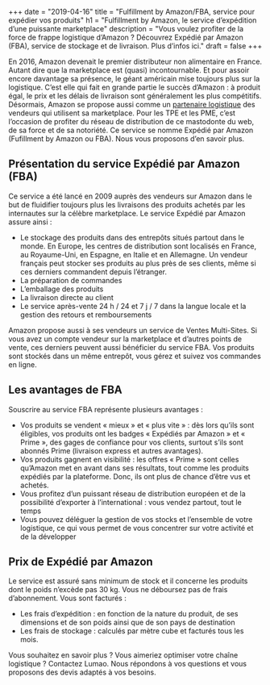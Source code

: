 +++
date = "2019-04-16"
title = "Fulfillment by Amazon/FBA, service pour expédier vos produits"
h1 = "Fulfillment by Amazon, le service d’expédition d’une puissante marketplace"
description = "Vous voulez profiter de la force de frappe logistique d’Amazon ? Découvrez Expédié par Amazon (FBA), service de stockage et de livraison. Plus d’infos ici."
draft = false
+++

En 2016, Amazon devenait le premier distributeur non alimentaire en France. Autant dire que la marketplace est (quasi) incontournable. Et pour assoir encore davantage sa présence, le géant américain mise toujours plus sur la logistique. C’est elle qui fait en grande partie le succès d’Amazon : à produit égal, le prix et les délais de livraison sont généralement les plus compétitifs. Désormais, Amazon se propose aussi comme un [partenaire logistique](/ecommerce/tunnel-de-vente/livraison/partenaire-logistique/) des vendeurs qui utilisent sa marketplace. Pour les TPE et les PME, c’est l’occasion de profiter du réseau de distribution de ce mastodonte du web, de sa force et de sa notoriété. Ce service se nomme Expédié par Amazon (Fufillment by Amazon ou FBA). Nous vous proposons d’en savoir plus.

## Présentation du service Expédié par Amazon (FBA)

Ce service a été lancé en 2009 auprès des vendeurs sur Amazon dans le but de fluidifier toujours plus les livraisons des produits achetés par les internautes sur la célèbre marketplace. Le service Expédié par Amazon assure ainsi :

-	Le stockage des produits dans des entrepôts situés partout dans le monde. En Europe, les centres de distribution sont localisés en France, au Royaume-Uni, en Espagne, en Italie et en Allemagne. Un vendeur français peut stocker ses produits au plus près de ses clients, même si ces derniers commandent depuis l’étranger.
-	La préparation de commandes
-	L’emballage des produits
-	La livraison directe au client
-	Le service après-vente 24 h / 24 et 7 j / 7 dans la langue locale et la gestion des retours et remboursements

Amazon propose aussi à ses vendeurs un service de Ventes Multi-Sites. Si vous avez un compte vendeur sur la marketplace et d’autres points de vente, ces derniers peuvent aussi bénéficier du service FBA. Vos produits sont stockés dans un même entrepôt, vous gérez et suivez vos commandes en ligne.

## Les avantages de FBA

Souscrire au service FBA représente plusieurs avantages :

-	Vos produits se vendent « mieux » et « plus vite » : dès lors qu’ils sont éligibles, vos produits ont les badges « Expédiés par Amazon » et « Prime », des gages de confiance pour vos clients, surtout s’ils sont abonnés Prime (livraison express et autres avantages). 
-	Vos produits gagnent en visibilité : les offres « Prime » sont celles qu’Amazon met en avant dans ses résultats, tout comme les produits expédiés par la plateforme. Donc, ils ont plus de chance d’être vus et achetés.
-	Vous profitez d’un puissant réseau de distribution européen et de la possibilité d’exporter à l’international : vous vendez partout, tout le temps
-	Vous pouvez déléguer la gestion de vos stocks et l’ensemble de votre logistique, ce qui vous permet de vous concentrer sur votre activité et de la développer

## Prix de Expédié par Amazon

Le service est assuré sans minimum de stock et il concerne les produits dont le poids n’excède pas 30 kg. Vous ne déboursez pas de frais d’abonnement. Vous sont facturés :

-	Les frais d’expédition : en fonction de la nature du produit, de ses dimensions et de son poids ainsi que de son pays de destination
-	Les frais de stockage : calculés par mètre cube et facturés tous les mois.

Vous souhaitez en savoir plus ? Vous aimeriez optimiser votre chaîne logistique ? Contactez Lumao. Nous répondons à vos questions et vous proposons des devis adaptés à vos besoins.